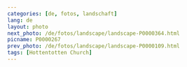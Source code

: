 ```yaml
---
categories: [de, fotos, landschaft]
lang: de
layout: photo
next_photo: /de/fotos/landscape/landscape-P0000364.html
picname: P0000267
prev_photo: /de/fotos/landscape/landscape-P0000109.html
tags: [Hottentotten Church]
---
```

